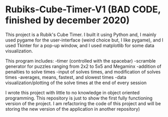 # Rubiks-Cube-Timer-V1 (BAD CODE, finished by december 2020)

This project is a Rubik's Cube Timer. I built it using Python and, I mainly used pygame for the user-interface (weird choice but, I like pygame), and I used Tkinter for a pop-up window, and I used matplotlib for some data visualization. 

This program includes: 
-timer (controlled with the spacebar)
-scramble generator for puzzles ranging from 2x2 to 5x5 and Megaminx
-addition of penalties to solve times
-input of solves times, and modification of solves times
-averages, means, fastest, and slowest times
-data visualization/plotting of the solve times at the end of every session


I wrote this project with little to no knowledge in object oriented programming. 
This repository is just to show the first fully functioning version of the project. 
I am refactoring the code of this project and will be storing the new version of the application in another repository)
